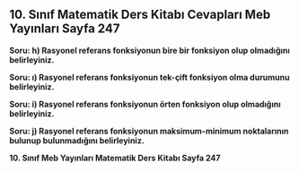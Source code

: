 ## 10. Sınıf Matematik Ders Kitabı Cevapları Meb Yayınları Sayfa 247

**Soru: h) Rasyonel referans fonksiyonun bire bir fonksiyon olup olmadığını belirleyiniz.**

**Soru: ı) Rasyonel referans fonksiyonun tek-çift fonksiyon olma durumunu belirleyiniz.**

**Soru: i) Rasyonel referans fonksiyonun örten fonksiyon olup olmadığını belirleyiniz.**

**Soru: j) Rasyonel referans fonksiyonun maksimum-minimum noktalarının bulunup bulunmadığını belirleyiniz.**

**10. Sınıf Meb Yayınları Matematik Ders Kitabı Sayfa 247**